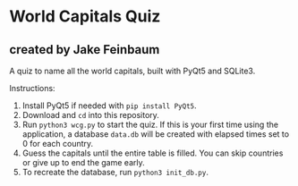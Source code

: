# World Capitals Quiz
## created by Jake Feinbaum
  
A quiz to name all the world capitals, built with PyQt5 and SQLite3.

Instructions:
  1. Install PyQt5 if needed with `pip install PyQt5`.
  2. Download and `cd` into this repository.
  3. Run `python3 wcg.py` to start the quiz. If this is your first time using the application, a database `data.db` will be created with elapsed times set to 0 for each country.
  4. Guess the capitals until the entire table is filled. You can skip countries or give up to end the game early.
  5. To recreate the database, run `python3 init_db.py`.
 


